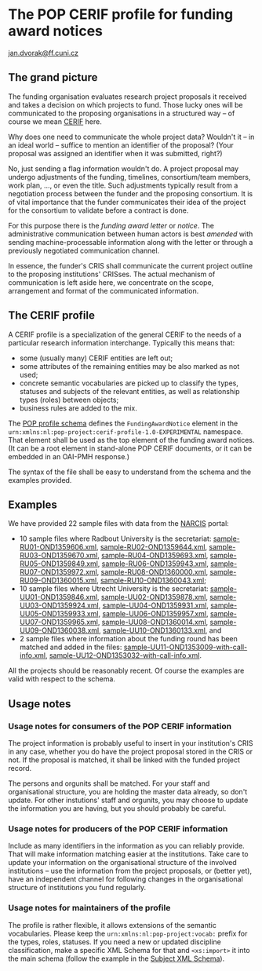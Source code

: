 # The POP CERIF profile for funding award notices

[jan.dvorak@ff.cuni.cz](mailto:jan.dvorak@ff.cuni.cz)

## The grand picture

The funding organisation evaluates research project proposals it received and takes a decision on which projects to fund.
Those lucky ones will be communicated to the proposing organisations in a structured way – of course we mean [CERIF](http://eurocris.org/cerif/main-features-cerif) here.

Why does one need to communicate the whole project data?
Wouldn't it – in an ideal world – suffice to mention an identifier of the proposal?
(Your proposal was assigned an identifier when it was submitted, right?)

No, just sending a flag information wouldn't do.
A project proposal may undergo adjustments of the funding, timelines, consortium/team members, work plan, ..., or even the title.
Such adjustments typically result from a negotiation process between the funder and the proposing consortium.
It is of vital importance that the funder communicates their idea of the project for the consortium to validate before a contract is done.

For this purpose there is the *funding award letter* or *notice*.
The administrative communication between human actors 
is best *amended* with sending machine-processable information 
along with the letter or through a previously negotiated communication channel.

In essence, the funder's CRIS shall communicate the current project outline to the proposing institutions' CRISses.
The actual mechanism of communication is left aside here, we concentrate on the scope, arrangement and format of the communicated information.

## The CERIF profile

A CERIF profile is a specialization of the general CERIF to the needs of a particular research information interchange.
Typically this means that:
* some (usually many) CERIF entities are left out;
* some attributes of the remaining entities may be also marked as not used;
* concrete semantic vocabularies are picked up to classify the types, statuses and subjects of the relevant entities, as well as relationship types (roles) between objects;
* business rules are added to the mix.

The [POP profile schema](./schemas/p-o-p-profile-schema.xsd) defines the `FundingAwardNotice` element in the `urn:xmlns:nl:pop-project:cerif-profile-1.0-EXPERIMENTAL` namespace.
That element shall be used as the top element of the funding award notices.
(It can be a root element in stand-alone POP CERIF documents, or it can be embedded in an OAI-PMH response.)

The syntax of the file shall be easy to understand from the schema and the examples provided.

## Examples

We have provided 22 sample files with data from the [NARCIS](http://www.narcis.nl/) portal:
* 10 sample files where Radbout University is the secretariat:
[sample-RU01-OND1359606.xml](sample-RU01-OND1359606.xml), 
[sample-RU02-OND1359644.xml](sample-RU02-OND1359644.xml), 
[sample-RU03-OND1359670.xml](sample-RU03-OND1359670.xml), 
[sample-RU04-OND1359693.xml](sample-RU04-OND1359693.xml), 
[sample-RU05-OND1359849.xml](sample-RU05-OND1359849.xml), 
[sample-RU06-OND1359943.xml](sample-RU06-OND1359943.xml), 
[sample-RU07-OND1359972.xml](sample-RU07-OND1359972.xml), 
[sample-RU08-OND1360000.xml](sample-RU08-OND1360000.xml), 
[sample-RU09-OND1360015.xml](sample-RU09-OND1360015.xml), 
[sample-RU10-OND1360043.xml](sample-RU10-OND1360043.xml);
* 10 sample files where Utrecht University is the secretariat:
[sample-UU01-OND1359846.xml](sample-UU01-OND1359846.xml), 
[sample-UU02-OND1359878.xml](sample-UU02-OND1359878.xml), 
[sample-UU03-OND1359924.xml](sample-UU03-OND1359924.xml), 
[sample-UU04-OND1359931.xml](sample-UU04-OND1359931.xml), 
[sample-UU05-OND1359933.xml](sample-UU05-OND1359933.xml), 
[sample-UU06-OND1359957.xml](sample-UU06-OND1359957.xml), 
[sample-UU07-OND1359965.xml](sample-UU07-OND1359965.xml), 
[sample-UU08-OND1360014.xml](sample-UU08-OND1360014.xml), 
[sample-UU09-OND1360038.xml](sample-UU09-OND1360038.xml), 
[sample-UU10-OND1360133.xml](sample-UU10-OND1360133.xml), and
* 2 sample files where information about the funding round has been matched and added in the files:
[sample-UU11-OND1353009-with-call-info.xml](sample-UU11-OND1353009-with-call-info.xml), 
[sample-UU12-OND1353032-with-call-info.xml](sample-UU12-OND1353032-with-call-info.xml).

All the projects should be reasonably recent.
Of course the examples are valid with respect to the schema.

## Usage notes 

### Usage notes for consumers of the POP CERIF information

The project information is probably useful to insert in your institution's CRIS in any case, 
whether you do have the project proposal stored in the CRIS or not.
If the proposal is matched, it shall be linked with the funded project record.

The persons and orgunits shall be matched. 
For your staff and organisational structure, you are holding the master data already, so don't update.
For other instutions' staff and orgunits, you may choose to update the information you are having, but you should probably be careful.

### Usage notes for producers of the POP CERIF information

Include as many identifiers in the information as you can reliably provide. 
That will make information matching easier at the institutions.
Take care to update your information on the organisational structure of the involved institutions – use the information from the project proposals, or (better yet), have an independent channel for following changes in the organisational structure of institutions you fund regularly.

### Usage notes for maintainers of the profile

The profile is rather flexible, it allows extensions of the semantic vocabularies. 
Please keep the `urn:xmlns:nl:pop-project:vocab:` prefix for the types, roles, statuses.
If you need a new or updated discipline classification, make a specific XML Schema for that and `<xs:import>` it into the main schema (follow the example in the [Subject XML Schema](./schemas/subjects.xsd)).

